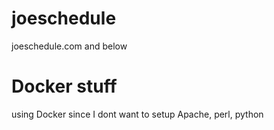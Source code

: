 # joeschedule
joeschedule.com and below

#  Docker stuff
using Docker since I dont want to setup Apache, perl, python
